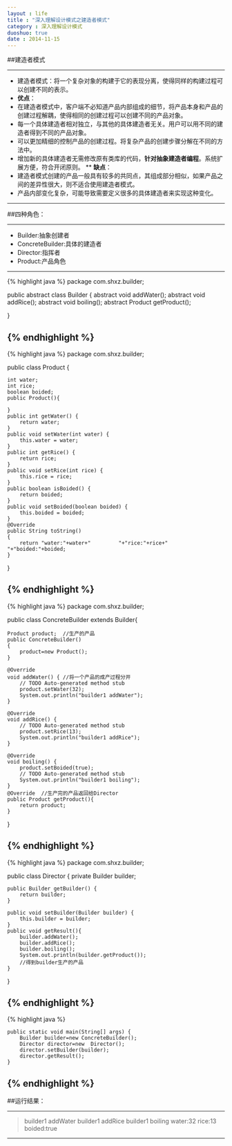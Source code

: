 ```yaml
---
layout : life
title : "深入理解设计模式之建造者模式"
category : 深入理解设计模式
duoshuo: true
date : 2014-11-15
---
```


##建造者模式

-------------
* 建造者模式：将一个复杂对象的构建于它的表现分离，使得同样的构建过程可以创建不同的表示。
* **优点**：
 * 在建造者模式中，客户端不必知道产品内部组成的细节，将产品本身和产品的创建过程解耦，使得相同的创建过程可以创建不同的产品对象。
 * 每一个具体建造者相对独立，与其他的具体建造者无关。用户可以用不同的建造者得到不同的产品对象。
 * 可以更加精细的控制产品的创建过程。将复杂产品的创建步骤分解在不同的方法中。
 * 增加新的具体建造者无需修改原有类库的代码，**针对抽象建造者编程**。系统扩展方便，符合开闭原则。
** **缺点**：
  * 建造者模式创建的产品一般具有较多的共同点，其组成部分相似，如果产品之间的差异性很大，则不适合使用建造者模式。
  * 产品内部变化复杂，可能导致需要定义很多的具体建造者来实现这种变化。
 
--------------------
 
##四种角色：

--------------
 * Builder:抽象创建者
 * ConcreteBuilder:具体的建造者
 * Director:指挥者
 * Product:产品角色

 --------------
 
{% highlight java %}
package com.shxz.builder;

public abstract class Builder {
	abstract void addWater();
	abstract void addRice();
	abstract void boiling();
	abstract Product getProduct();
	
}

{% endhighlight %}
-----------
{% highlight java %}
package com.shxz.builder;

public class Product {
	
	int water;
	int rice;
	boolean boided;
	public Product(){
		
	}
	public int getWater() {
		return water;
	}
	public void setWater(int water) {
		this.water = water;
	}
	public int getRice() {
		return rice;
	}
	public void setRice(int rice) {
		this.rice = rice;
	}
	public boolean isBoided() {
		return boided;
	}
	public void setBoided(boolean boided) {
		this.boided = boided;
	}
	@Override
	public String toString()
	{
		return "water:"+water+"         "+"rice:"+rice+"         "+"boided:"+boided;
	}
}

{% endhighlight %}
-----------
{% highlight java %}
package com.shxz.builder;

public class ConcreteBuilder extends Builder{

	Product product;  //生产的产品
	public ConcreteBuilder()
	{
		product=new Product();
	}
	
	@Override
	void addWater() { //将一个产品的成产过程分开
		// TODO Auto-generated method stub
		product.setWater(32);
		System.out.println("builder1 addWater");
	}

	@Override
	void addRice() {
		// TODO Auto-generated method stub
		product.setRice(13);
		System.out.println("builder1 addRice");
	}

	@Override
	void boiling() {
		product.setBoided(true);
		// TODO Auto-generated method stub
		System.out.println("builder1 boiling");
	}
	@Override  //生产完的产品返回给Director
	public Product getProduct(){
		return product;
	}
}

{% endhighlight %}
-----------
{% highlight java %}
package com.shxz.builder;

public class Director {
	private Builder builder;

	public Builder getBuilder() {
		return builder;
	}

	public void setBuilder(Builder builder) {
		this.builder = builder;
	}
	public void getResult(){
		builder.addWater();
		builder.addRice();
		builder.boiling();
		System.out.println(builder.getProduct());
		//得到builder生产的产品
	}
	
}

{% endhighlight %}
-----------
{% highlight java %}

	public static void main(String[] args) {
		Builder builder=new ConcreteBuilder();
		Director director=new  Director();
		director.setBuilder(builder);
		director.getResult();
	}
{% endhighlight %}
-----------

##运行结果：

----------------
>builder1 addWater
>builder1 addRice
>builder1 boiling
>water:32         rice:13         boided:true
----------------